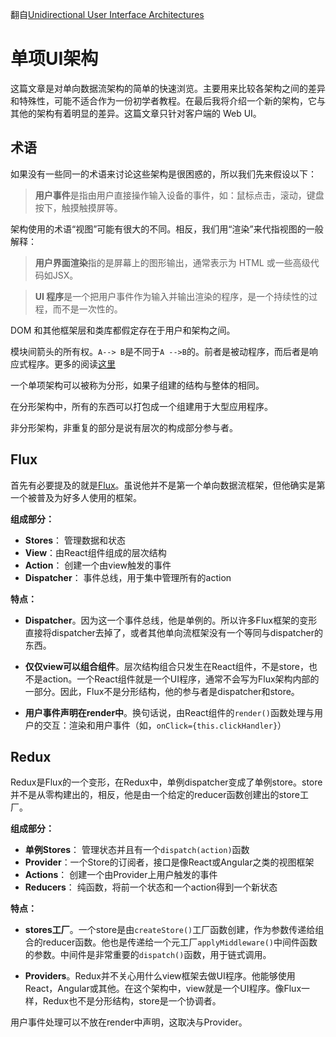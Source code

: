 翻自[Unidirectional User Interface Architectures](http://staltz.com/unidirectional-user-interface-architectures.html)

# 单项UI架构

这篇文章是对单向数据流架构的简单的快速浏览。主要用来比较各架构之间的差异和特殊性，可能不适合作为一份初学者教程。在最后我将介绍一个新的架构，它与其他的架构有着明显的差异。这篇文章只针对客户端的 Web UI。

## 术语

如果没有一些同一的术语来讨论这些架构是很困惑的，所以我们先来假设以下：

> **用户事件**是指由用户直接操作输入设备的事件，如：鼠标点击，滚动，键盘按下，触摸触摸屏等。

架构使用的术语“视图”可能有很大的不同。相反，我们用“渲染”来代指视图的一般解释：

> **用户界面渲染**指的是屏幕上的图形输出，通常表示为 HTML 或一些高级代码如JSX。

> **UI 程序**是一个把用户事件作为输入并输出渲染的程序，是一个持续性的过程，而不是一次性的。

DOM 和其他框架层和类库都假定存在于用户和架构之间。

模块间箭头的所有权。`A--> B`是不同于`A -->B`的。前者是被动程序，而后者是响应式程序。更多的阅读[这里](http://cycle.js.org/observables.html#reactive-programming)

一个单项架构可以被称为分形，如果子组建的结构与整体的相同。

在分形架构中，所有的东西可以打包成一个组建用于大型应用程序。

非分形架构，非重复的部分是说有层次的构成部分参与者。

## Flux

首先有必要提及的就是[Flux]()。虽说他并不是第一个单向数据流框架，但他确实是第一个被普及为好多人使用的框架。

**组成部分：**

* **Stores**： 管理数据和状态
* **View**：由React组件组成的层次结构
* **Action**： 创建一个由view触发的事件
* **Dispatcher**： 事件总线，用于集中管理所有的action

**特点：**

* **Dispatcher**。因为这一个事件总线，他是单例的。所以许多Flux框架的变形直接将dispatcher去掉了，或者其他单向流框架没有一个等同与dispatcher的东西。

* **仅仅view可以组合组件**。层次结构组合只发生在React组件，不是store，也不是action。一个React组件就是一个UI程序，通常不会写为Flux架构内部的一部分。因此，Flux不是分形结构，他的参与者是dispatcher和store。

* **用户事件声明在render中**。换句话说，由React组件的`render()`函数处理与用户的交互：渲染和用户事件（如，`onClick={this.clickHandler}`）

## Redux

Redux是Flux的一个变形，在Redux中，单例dispatcher变成了单例store。store并不是从零构建出的，相反，他是由一个给定的reducer函数创建出的store工厂。


**组成部分：**

* **单例Stores**： 管理状态并且有一个`dispatch(action)`函数
* **Provider**：一个Store的订阅者，接口是像React或Angular之类的视图框架
* **Actions**： 创建一个由Provider上用户触发的事件
* **Reducers**： 纯函数，将前一个状态和一个action得到一个新状态

**特点：**

* **stores工厂**。一个store是由`createStore()`工厂函数创建，作为参数传递给组合的reducer函数。他也是传递给一个元工厂`applyMiddleware()`中间件函数的参数。中间件是非常重要的`dispatch()`函数，用于链式调用。

* **Providers**。Redux并不关心用什么view框架去做UI程序。他能够使用React，Angular或其他。在这个架构中，view就是一个UI程序。像Flux一样，Redux也不是分形结构，store是一个协调者。

用户事件处理可以不放在render中声明，这取决与Provider。
